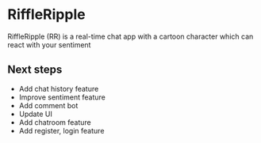 # RiffleRipple

RiffleRipple (RR) is a real-time chat app with a cartoon character which can react with your sentiment 

## Next steps
* Add chat history feature
* Improve sentiment feature
* Add comment bot
* Update UI
* Add chatroom feature
* Add register, login feature
